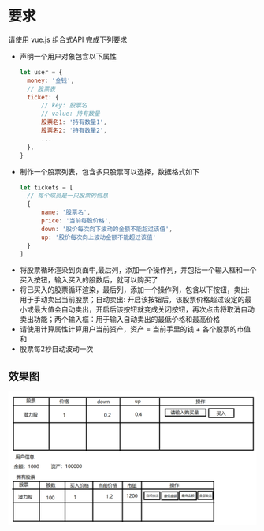 # 要求

请使用 vue.js 组合式API 完成下列要求

- 声明一个用户对象包含以下属性
  ```js
  let user = {
    money: '金钱',
    // 股票表
    ticket: {
        // key: 股票名
        // value: 持有数量
        股票名1: '持有数量1',
        股票名2: '持有数量2',
        ...
    },
  }
  ```
- 制作一个股票列表，包含多只股票可以选择，数据格式如下
  ```js
  let tickets = [
    // 每个成员是一只股票的信息
    {
        name: '股票名',
        price: '当前每股价格',
        down: '股价每次向下波动的金额不能超过该值',
        up: '股价每次向上波动金额不能超过该值'
    }
  ]
  ```
- 将股票循环渲染到页面中,最后列，添加一个操作列，并包括一个输入框和一个买入按钮，输入买入的股数后，就可以购买了
- 将已买入的股票循环渲染，最后列，添加一个操作列，包含以下按钮，卖出: 用于手动卖出当前股票；自动卖出: 开启该按钮后，该股票价格超过设定的最小或最大值会自动卖出，开启后该按钮就变成关闭按钮，再次点击将取消自动卖出功能；两个输入框：用于输入自动卖出的最低价格和最高价格
- 请使用计算属性计算用户当前资产，资产 = 当前手里的钱 + 各个股票的市值和
- 股票每2秒自动波动一次

## 效果图

![](md-img/2022-10-27-17-31-56.png)